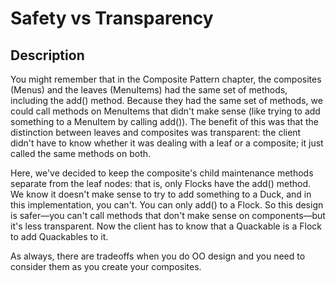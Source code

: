 # Safety vs Transparency

## Description

You might remember that in the Composite Pattern chapter, the composites (Menus) and the leaves (MenuItems) had the same set of methods, including the add() method.
Because they had the same set of methods, we could call methods on MenuItems that didn't make sense (like trying to add something to a MenuItem by calling add()). The benefit of this was that the distinction between leaves and composites was transparent: the client didn't have to know whether it was dealing with a leaf or a composite; it just called the same methods on both.

Here, we've decided to keep the composite's child maintenance methods separate from the leaf nodes: that is, only Flocks have the add() method. We know it doesn't make sense to try to add something to a Duck, and in this implementation, you can't. You can only add() to a Flock. So this design is safer—you can't call methods that don't make sense on components—but it's less transparent. Now the client has to know that a Quackable is a Flock to add Quackables to it.

As always, there are tradeoffs when you do OO design and you need to consider them as you create your composites.
